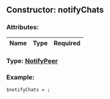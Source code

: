 ## Constructor: notifyChats  

### Attributes:

| Name     |    Type       | Required |
|----------|:-------------:|---------:|


### Type: [NotifyPeer](../types/NotifyPeer.md)

### Example:


```
$notifyChats = ;
```